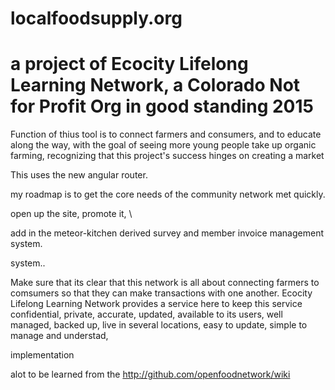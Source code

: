 # localfoodsupply.org

# a project of Ecocity Lifelong Learning Network, a Colorado Not for Profit Org in good standing 2015

Function of thius tool is to connect farmers and consumers, and to educate along the way, with the goal of seeing more young people take up organic farming, recognizing that this project's success hinges on creating a market


This uses the new angular router.

my roadmap is to get the core needs of the community network met quickly.

open up the site,
promote it, 
\

add in the
meteor-kitchen 
derived survey 
and member invoice 
management system.


system..

Make sure that its clear that this network is all about connecting farmers to comsumers so that they
can make transactions with one another.  Ecocity Lifelong Learning Network provides a service here to
keep this service confidential, private, accurate, updated, available to its users, well managed, backed up,
live in several locations, easy to update, simple to manage and understad, 

implementation

alot to be learned from the http://github.com/openfoodnetwork/wiki
